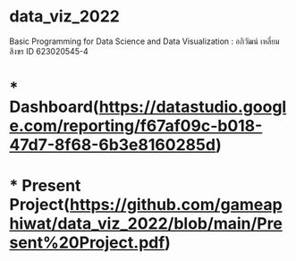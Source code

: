 # data_viz_2022
Basic Programming for Data Science and Data Visualization : อภิวัฒน์  เหลี่ยมสิงขร ID 623020545-4

# * Dashboard(https://datastudio.google.com/reporting/f67af09c-b018-47d7-8f68-6b3e8160285d)

# * Present Project(https://github.com/gameaphiwat/data_viz_2022/blob/main/Present%20Project.pdf)

